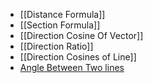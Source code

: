 - [[Distance Formula]] 
- [[Section Formula]] 
- [[Direction Cosine Of Vector]] 
- [[Direction Ratio]] 
- [[Direction Cosines of Line]]
- [Angle Between Two lines](Jee/Maths/Angle%20Between%20Two%20lines.md) 
